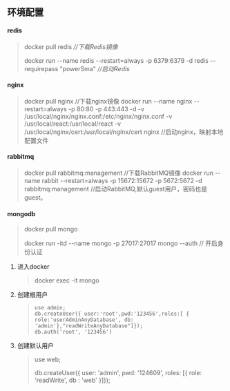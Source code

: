 ## 环境配置

#### redis

> docker pull redis *//下载Redis镜像* 
>
> docker run --name redis  --restart=always -p 6379:6379 -d redis --requirepass "powerSma" *//启动Redis*

#### nginx

>docker pull nginx //下载nginx镜像
>docker run --name nginx --restart=always -p 80:80 -p 443:443 -d -v /usr/local/nginx/nginx.conf:/etc/nginx/nginx.conf -v /usr/local/react:/usr/local/react -v /usr/local/nginx/cert:/usr/local/nginx/cert nginx  //启动nginx，映射本地配置文件

#### rabbitmq

> docker pull rabbitmq:management //下载RabbitMQ镜像
> docker run --name rabbit --restart=always -p 15672:15672 -p 5672:5672  -d  rabbitmq:management   //启动RabbitMQ,默认guest用户，密码也是guest。

#### mongodb

> docker pull mongo
>
> docker run -itd --name mongo -p 27017:27017 mongo --auth // 开启身份认证

1. 进入docker

    > docker exec -it mongo

2. 创建根用户

    > ```
    > use admin;
    > db.createUser({ user:'root',pwd:'123456',roles:[ { role:'userAdminAnyDatabase', db: 'admin'},"readWriteAnyDatabase"]});
    > db.auth('root', '123456')
    > ```

 3. 创建默认用户

    > use web;
    >
    > db.createUser({ user: 'admin', pwd: '124609', roles: [{ role: 'readWrite', db : 'web' }]});